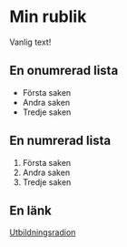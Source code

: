 # Min rublik

Vanlig text!

## En onumrerad lista

+ Första saken
+ Andra saken
+ Tredje saken

## En numrerad lista

1. Första saken
2. Andra saken
1. Tredje saken

## En länk
[Utbildningsradion](http://www.youtube.com)